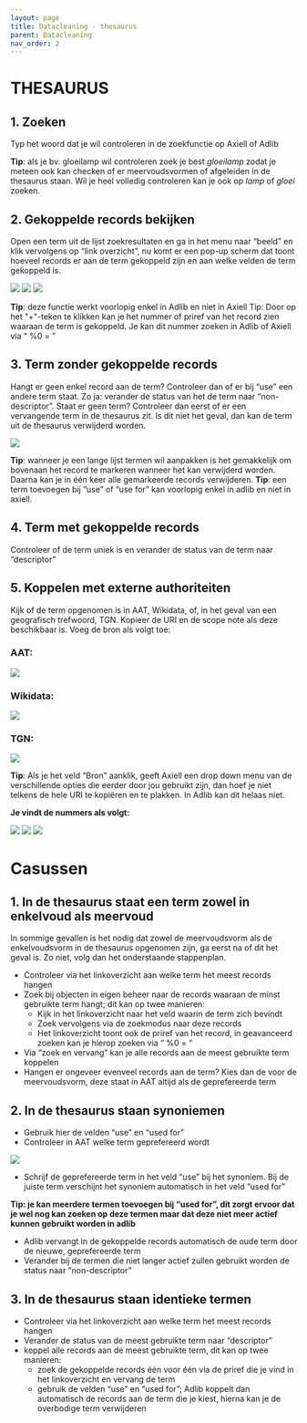 ```yaml
---
layout: page
title: Datacleaning - thesaurus 
parent: Datacleaning
nav_order: 2
---
```


# THESAURUS 

## 1. Zoeken 

Typ het woord dat je wil controleren in de zoekfunctie op Axiell of Adlib

**Tip**: als je bv. gloeilamp wil controleren zoek je best *gloeilamp* zodat je meteen ook kan checken of er meervoudsvormen of afgeleiden in de thesaurus staan. Wil je heel volledig controleren kan je ook op *lamp* of *gloei* zoeken. 

## 2. Gekoppelde records bekijken 

Open een term uit de lijst zoekresultaten en ga in het menu naar “beeld” en klik vervolgens op “link overzicht”, nu komt er een pop-up scherm dat toont hoeveel records er aan de term gekoppeld zijn en aan welke velden de term gekoppeld is.

![](images/thesaurus_00.png)
![](images/thesaurus_01.png)
![](images/thesaurus_02.png)

**Tip**: deze functie werkt voorlopig enkel in Adlib en niet in Axiell Tip: Door op het "+"-teken te klikken kan je het nummer of priref van het record zien waaraan de term is gekoppeld. Je kan dit nummer zoeken in Adlib of Axiell via “ %0 = ”

## 3. Term zonder gekoppelde records 

Hangt er geen enkel record aan de term? Controleer dan of er bij “use” een andere term staat. Zo ja: verander de status van het de term naar “non-descriptor”. Staat er geen term? Controleer dan eerst of er een vervangende term in de thesaurus zit. Is dit niet het geval, dan kan de term uit de thesaurus verwijderd worden.

![](images/thesaurus_03.png)

**Tip**: wanneer je een lange lijst termen wil aanpakken is het gemakkelijk om bovenaan het record te markeren wanneer het kan verwijderd worden. Daarna kan je in één keer alle gemarkeerde records verwijderen.
**Tip**: een term toevoegen bij “use” of “use for” kan voorlopig enkel in adlib en niet in axiell.

## 4.  Term met gekoppelde records 

Controleer of de term uniek is en verander de status van de term naar “descriptor”

## 5.  Koppelen met externe authoriteiten 

Kijk of de term opgenomen is in AAT, Wikidata, of, in het geval van een geografisch trefwoord, TGN. Kopieer de URI en de scope note als deze beschikbaar is. Voeg de bron als volgt toe:

### AAT:
![](images/thesaurus_04.png)

### Wikidata:
![](images/thesaurus_05.png)

### TGN:
![](images/thesaurus_06.png)

**Tip**: Als je het veld “Bron” aanklik, geeft Axiell een drop down menu van de verschillende opties die eerder door jou gebruikt zijn, dan hoef je niet telkens de hele URI te kopiëren en te plakken. In Adlib kan dit helaas niet.

**Je vindt de nummers als volgt:**

![](images/thesaurus_07.png)
![](images/thesaurus_08.png)
![](images/thesaurus_09.png)

# Casussen 

## 1.    In de thesaurus staat een term zowel in enkelvoud als meervoud

In sommige gevallen is het nodig dat zowel de meervoudsvorm als de enkelvoudsvorm in de thesaurus opgenomen zijn, ga eerst na of dit het geval is. Zo niet, volg dan het onderstaande stappenplan.
- Controleer via het linkoverzicht aan welke term het meest records hangen
- Zoek bij objecten in eigen beheer naar de records waaraan de minst gebruikte term hangt; dit kan op twee manieren:
  - Kijk in het linkoverzicht naar het veld waarin de term zich bevindt 
  - Zoek vervolgens via de zoekmodus naar deze records 
  - Het linkoverzicht toont ook de priref van het record, in geavanceerd zoeken kan je hierop zoeken via “ %0 = ” 
- Via “zoek en vervang” kan je alle records aan de meest gebruikte term koppelen
- Hangen er ongeveer evenveel records aan de term? Kies dan de voor de meervoudsvorm, deze staat in AAT altijd als de geprefereerde term

## 2.    In de thesaurus staan synoniemen

- Gebruik hier de velden “use” en “used for”
- Controleer in AAT welke term geprefereerd wordt

![](images/thesaurus_10.png)

-  Schrijf de geprefereerde term in het veld “use” bij het synoniem. Bij de juiste term verschijnt het synoniem automatisch in het veld “used for”

**Tip: je kan meerdere termen toevoegen bij “used for”, dit zorgt ervoor dat je wel nog kan zoeken op deze termen maar dat deze niet meer actief kunnen gebruikt worden in adlib**

- Adlib vervangt in de gekoppelde records automatisch de oude term door de nieuwe, geprefereerde term
- Verander bij de termen die niet langer actief zullen gebruikt worden de status naar “non-descriptor”

## 3.    In de thesaurus staan identieke termen

- Controleer via het linkoverzicht aan welke term het meest records hangen
- Verander de status van de meest gebruikte term naar “descriptor”
- koppel alle records aan de meest gebruikte term, dit kan op twee manieren:
  - zoek de gekoppelde records één voor één via de priref die je vind in het linkoverzicht en vervang de term
  - gebruik de velden “use” en “used for”; Adlib koppelt dan automatisch de records aan de term die je kiest, hierna kan je de overbodige term verwijderen






